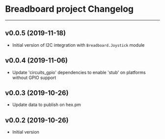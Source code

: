 # Breadboard project Changelog

___
## v0.0.5 (2019-11-18)
* Initial version of I2C integration with `Breadboard.Joystick` module

## v0.0.4 (2019-11-06)
* Update 'circuits_gpio' dependencies to enable 'stub' on platforms without GPIO support

## v0.0.3 (2019-10-26)
* Update data to publish on hex.pm

## v0.0.2 (2019-10-26)
* Initial version
